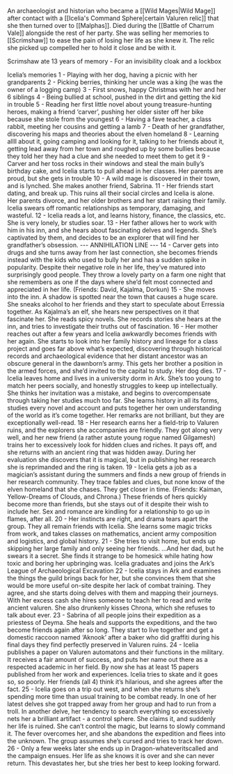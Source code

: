 An archaeologist and historian who became a [[Wild Mages|Wild Mage]] after contact with a [[Icelia's Command Sphere|certain Valuren relic]] that she then turned over to [[Malphas]].
Died during the [[Battle of Charrum Vale]] alongside the rest of her party. She was selling her memories to [[Scrimshaw]] to ease the pain of losing her life as she knew it. The relic she picked up compelled her to hold it close and be with it.


Scrimshaw ate 13 years of memory - For an invisibility cloak and a lockbox

Icelia’s memories
1 - Playing with her dog, having a picnic with her grandparents
2 - Picking berries, thinking her uncle was a king (he was the owner of a logging camp)
3 - First snows, happy Christmas with her and her 6 siblings
4 - Being bullied at school, pushed in the dirt and getting the kid in trouble
5 - Reading her first little novel about young treasure-hunting heroes, making a friend ‘carver’, pushing her older sister off her bike because she stole from the youngest
6 - Having a fave teacher, a class rabbit, meeting her cousins and getting a lamb
7 - Death of her grandfather, discovering his maps and theories about the elven homeland
8 - Learning allll about it, going camping and looking for it, talking to her friends about it, getting lead away from her town and roughed up by some bullies because they told her they had a clue and she needed to meet them to get it
9 - Carver and her toss rocks in their windows and steal the main bully’s birthday cake, and Icelia starts to pull ahead in her classes. Her parents are proud, but she gets in trouble
10 - A wild mage is discovered in their town, and is lynched. She makes another friend, Sabrina.
11 - Her friends start dating, and break up. This ruins all their social circles and Icelia is alone. Her parents divorce, and her older brothers and her start raising their family. Icelia swears off romantic relationships as temporary, damaging, and wasteful.
12 - Icelia reads a lot, and learns history, finance, the classics, etc. She is very lonely, br studies soar.
13 - Her father allows her to work with him in his inn, and she hears about fascinating delves and legends. She’s captivated by them, and decides to be an explorer that will find her grandfather’s obsession.
 --- ANNIHILATION LINE ---
14 - Carver gets into drugs and she turns away from her last connection, she becomes friends instead with the kids who used to bully her and has a sudden spike in popularity. Despite their negative role in her life, they’ve matured into surprisingly good people. They throw a lovely party on a farm one night that she remembers as one if the days where she’d felt most connected and appreciated in her life. (Friends: David, Kajalma, Dorkun)
15 - She moves into the inn. A shadow is spotted near the town that causes a huge scare. She sneaks alcohol to her friends and they start to speculate about Erressia together. As Kajalma’s an elf, she hears new perspectives on it that fascinate her. She reads spicy novels. She records stories she hears at the inn, and tries to investigate their truths out of fascination.
16 - Her mother reaches out after a few years and Icelia awkwardly becomes friends with her again. She starts to look into her family history and lineage for a class project and goes far above what’s expected, discovering through historical records and archaeological evidence that her distant ancestor was an obscure general in the dawnborn’s army. This gets her brother a position in the armed forces, and she’d invited to the capital to study. Her dog dies.
17 - Icelia leaves home and lives in a university dorm in Ark. She’s too young to match her peers socially, and honestly struggles to keep up intellectually. She thinks her invitation was a mistake, and begins to overcompensate through taking her studies much too far. She learns history in all its forms, studies every novel and account and puts together her own understanding of the world as it’s come together. Her remarks are not brilliant, but they are exceptionally well-read.
18 - Her research earns her a field-trip to Valuren ruins, and the explorers she accompanies are friendly. They got along very well, and her new friend (a rather astute young rogue named Gilgamesh) trains her to excessively look for hidden clues and riches. It pays off, and she returns with an ancient ring that was hidden away. During her evaluation she discovers that it is magical, but in publishing her research she is reprimanded and the ring is taken. 
19 - Icelia gets a job as a magician’s assistant during the summers and finds a new group of friends in her research community. They trace fables and clues, but none know of the elven homeland that she chases. They get closer in time. (Friends: Kaiman, Yellow-Dreams of Clouds, and Chrona.) These friends of hers quickly become more than friends, but she stays out of it despite their wish to include her. Sex and romance are kindling for a relationship to go up in flames, after all.
20 - Her instincts are right, and drama tears apart the group. They all remain friends with Icelia. She learns some magic tricks from work, and takes classes on mathematics, ancient army composition and logistics, and global history.
21 - She tries to visit home, but ends up skipping her large family and only seeing her friends. …And her dad, but he swears it a secret. She finds it strange to be homesick while hating how toxic and boring her upbringing was. Icelia graduates and joins the Ark’s League of Archaeological Excavation
22 - Icelia stays in Ark and examines the things the guild brings back for her, but she convinces them that she would be more useful on-site despite her lack of combat training. They agree, and she starts doing delves with them and mapping their journeys. With her excess cash she hires someone to teach her to read and write ancient valuren. She also drunkenly kisses Chrona, which she refuses to talk about ever. 
23 - Sabrina of all people joins their expedition as a priestess of Deyma. She heals and supports the expeditions, and the two become friends again after so long. They start to live together and get a domestic raccoon named ‘Aknook’ after a baker who did graffiti during his final days they find perfectly preserved in Valuren ruins.
24 - Icelia publishes a paper on Valuren automatons and their functions in the military. It receives a fair amount of success, and puts her name out there as a respected academic in her field. By now she has at least 15 papers published from her work and experiences. Icelia tries to skate and it goes so, so poorly. Her friends (all 4) think it’s hilarious, and she agrees after the fact.
25 - Icelia goes on a trip out west, and when she returns she’s spending more time than usual training to be combat ready. In one of her latest delves she got trapped away from her group and had to run from a troll. In another delve, her tendency to search everything so excessively nets her a brilliant artifact - a control sphere. She claims it, and suddenly her life is ruined. She can’t control the magic, but learns to slowly command it. The fever overcomes her, and she abandons the expedition and flees into the unknown. The group assumes she’s cursed and tries to track her down.
26 - Only a few weeks later she ends up in Dragon-whateveritscalled and the campaign ensues. Her life as she knows it is over and she can never return. This devastates her, but she tries her best to keep looking forward.